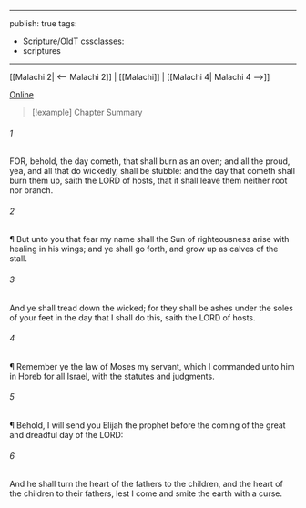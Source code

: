 

---
publish: true
tags:
  - Scripture/OldT
cssclasses:
  - scriptures
---
[[Malachi 2| <-- Malachi 2]] | [[Malachi]] | [[Malachi 4| Malachi 4 -->]]

[Online](https://churchofjesuschrist.org/study/scriptures/ot/mal/4?lang=eng)

>[!example] Chapter Summary
>
###### 1
FOR, behold, the day cometh, that shall burn as an oven; and all the proud, yea, and all that do wickedly, shall be stubble: and the day that cometh shall burn them up, saith the LORD of hosts, that it shall leave them neither root nor branch.
###### 2
¶ But unto you that fear my name shall the Sun of righteousness arise with healing in his wings; and ye shall go forth, and grow up as calves of the stall.
###### 3
And ye shall tread down the wicked; for they shall be ashes under the soles of your feet in the day that I shall do this, saith the LORD of hosts.
###### 4
¶ Remember ye the law of Moses my servant, which I commanded unto him in Horeb for all Israel, with the statutes and judgments.
###### 5
¶ Behold, I will send you Elijah the prophet before the coming of the great and dreadful day of the LORD:
###### 6
And he shall turn the heart of the fathers to the children, and the heart of the children to their fathers, lest I come and smite the earth with a curse.



